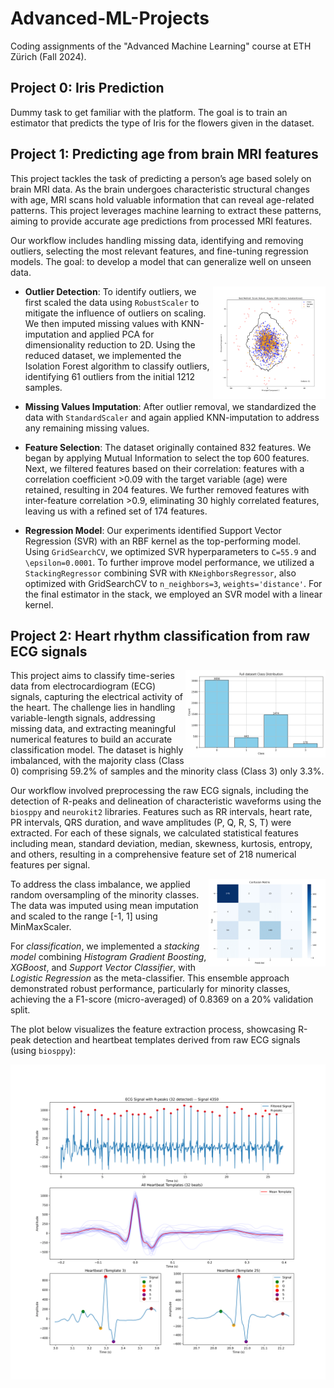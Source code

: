 # Advanced-ML-Projects

Coding assignments of the "Advanced Machine Learning" course at ETH Zürich (Fall 2024).

## Project 0: Iris Prediction

Dummy task to get familiar with the platform. The goal is to train an estimator that predicts the type of Iris for the flowers given in the dataset.

## Project 1: Predicting age from brain MRI features

This project tackles the task of predicting a person’s age based solely on brain MRI data. As the brain undergoes characteristic structural changes with age, MRI scans hold valuable information that can reveal age-related patterns. This project leverages machine learning to extract these patterns, aiming to provide accurate age predictions from processed MRI features.

Our workflow includes handling missing data, identifying and removing outliers, selecting the most relevant features, and fine-tuning regression models. The goal: to develop a model that can generalize well on unseen data.

- **Outlier Detection**:
  <img align="right" height="180" src="Project1/outlier_detection/plots/best_method.png"></img>
  To identify outliers, we first scaled the data using `RobustScaler` to mitigate the influence of outliers on scaling. We then imputed missing values with KNN-imputation and applied PCA for dimensionality reduction to 2D. Using the reduced dataset, we implemented the Isolation Forest algorithm to classify outliers, identifying 61 outliers from the initial 1212 samples.

- **Missing Values Imputation**: After outlier removal, we standardized the data with `StandardScaler` and again applied KNN-imputation to address any remaining missing values.

- **Feature Selection**: The dataset originally contained 832 features. We began by applying Mutual Information to select the top 600 features. Next, we filtered features based on their correlation: features with a correlation coefficient >0.09 with the target variable (age) were retained, resulting in 204 features. We further removed features with inter-feature correlation >0.9, eliminating 30 highly correlated features, leaving us with a refined set of 174 features.

- **Regression Model**: Our experiments identified Support Vector Regression (SVR) with an RBF kernel as the top-performing model. Using `GridSearchCV`, we optimized SVR hyperparameters to `C=55.9` and `\epsilon=0.0001`. To further improve model performance, we utilized a `StackingRegressor` combining SVR with `KNeighborsRegressor`, also optimized with GridSearchCV to `n_neighbors=3`, `weights='distance'`. For the final estimator in the stack, we employed an SVR model with a linear kernel.

## Project 2: Heart rhythm classification from raw ECG signals

<img align="right" height="140" src="Project2/plots/full_dataset_class_distribution.png"></img>
This project aims to classify time-series data from electrocardiogram (ECG) signals, capturing the electrical activity of the heart. The challenge lies in handling variable-length signals, addressing missing data, and extracting meaningful numerical features to build an accurate classification model. The dataset is highly imbalanced, with the majority class (Class 0) comprising 59.2% of samples and the minority class (Class 3) only 3.3%.

Our workflow involved preprocessing the raw ECG signals, including the detection of R-peaks and delineation of characteristic waveforms using the `biosppy` and `neurokit2` libraries. Features such as RR intervals, heart rate, PR intervals, QRS duration, and wave amplitudes (P, Q, R, S, T) were extracted. For each of these signals, we calculated statistical features including mean, standard deviation, median, skewness, kurtosis, entropy, and others, resulting in a comprehensive feature set of 218 numerical features per signal.

<img align="right" height="140" src="Project2/plots/confusion_matrix.png"></img>
To address the class imbalance, we applied random oversampling of the minority classes. The data was imputed using mean imputation and scaled to the range [-1, 1] using MinMaxScaler.

For _classification_, we implemented a _stacking model_ combining _Histogram Gradient Boosting_, _XGBoost_, and _Support Vector Classifier_, with _Logistic Regression_ as the meta-classifier. This ensemble approach demonstrated robust performance, particularly for minority classes, achieving the a F1-score (micro-averaged) of 0.8369 on a 20% validation split.

The plot below visualizes the feature extraction process, showcasing R-peak detection and heartbeat templates derived from raw ECG signals (using `biosppy`):

![](Project2/plots/ecg_template_analysis.png)
